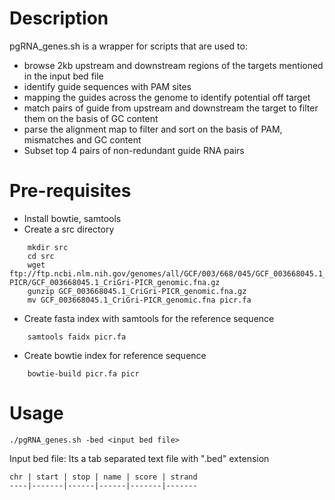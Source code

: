 # Description 

pgRNA_genes.sh is a wrapper for scripts that are used to: 
  - browse 2kb upstream and downstream regions of the targets mentioned in the input bed file
  - identify guide sequences with PAM sites
  - mapping the guides across the genome to identify potential off target
  - match pairs of guide from upstream and downstream the target to filter them on the basis of GC content
  - parse the alignment map to filter and sort on the basis of PAM, mismatches and GC content
  - Subset top 4 pairs of non-redundant guide RNA pairs

# Pre-requisites 

- Install bowtie, samtools
- Create a src directory
```
    mkdir src
    cd src
    wget ftp://ftp.ncbi.nlm.nih.gov/genomes/all/GCF/003/668/045/GCF_003668045.1_CriGri-PICR/GCF_003668045.1_CriGri-PICR_genomic.fna.gz
    gunzip GCF_003668045.1_CriGri-PICR_genomic.fna.gz 
    mv GCF_003668045.1_CriGri-PICR_genomic.fna picr.fa
```
- Create fasta index with samtools for the reference sequence
```
    samtools faidx picr.fa
```
- Create bowtie index for reference sequence
```
    bowtie-build picr.fa picr
```
# Usage 
```
./pgRNA_genes.sh -bed <input bed file>
```
Input bed file: Its a tab separated text file with ".bed" extension 

    chr | start | stop | name | score | strand 
    ----|-------|------|------|-------|-------
